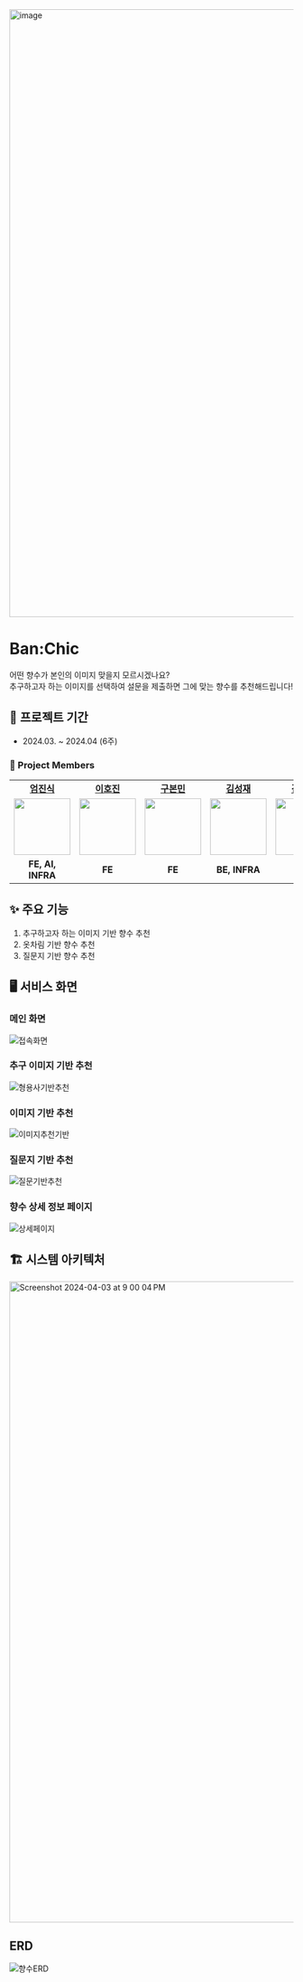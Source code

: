 <img width="1076" alt="image" src="https://github.com/NavyHubb/codetree-TILs/assets/101810007/e4de04e1-35ae-4b64-ac46-20e8e9a79b8c">

# Ban:Chic
어떤 향수가 본인의 이미지 맞을지 모르시겠나요?  
추구하고자 하는 이미지를 선택하여 설문을 제출하면 그에 맞는 향수를 추천해드립니다!

## 📆 프로젝트 기간
- 2024.03. ~ 2024.04 (6주)

###  🐾 Project Members

<table>
   <tr>
    <td align="center"><b><a href="https://github.com/myungae">엄진식</a></b></td>
    <td align="center"><b><a href="https://github.com/HJ-dp">이호진</a></b></td>
    <td align="center"><b><a href="https://github.com/bonkri9">구본민</a></b></td>
    <td align="center"><b><a href="https://github.com/NavyHubb">김성재</a></b></td>
    <td align="center"><b><a href="https://github.com/HyunEnn">김현준</a></b></td>
    <td align="center"><b><a href="https://github.com/b9s2w6">백성욱</a></b></td>
  </tr>
  <tr>
     <td align="center"><a href="https://github.com/llama-ste"><img src="https://avatars.githubusercontent.com/u/78721036?v=4" width="100px" /></a></td>
    <td align="center"><a href="https://github.com/AlgoRoots"><img src="https://avatars.githubusercontent.com/u/117727017?v=4" width="100px" /></a></td>
    <td align="center"><a href="https://github.com/limjae"><img src="https://avatars.githubusercontent.com/u/139411343?v=4" width="100px" /></a></td>
    <td align="center"><a href="https://github.com/catalinakim"><img src="https://avatars.githubusercontent.com/u/101810007?v=4" width="100px" /></a></td>
    <td align="center"><a href="https://github.com/Juri-Lee"><img src="https://avatars.githubusercontent.com/u/87894432?v=4" width="100px" /></a></td>
    <td align="center"><a href="https://github.com/Juri-Lee"><img src="https://avatars.githubusercontent.com/u/48309725?v=4" width="100px" /></a></td>
  </tr>
  <tr>
    <td align="center"><b>FE, AI, INFRA</b></td>
    <td align="center"><b>FE</b></b></td>
    <td align="center"><b>FE</b></td>
    <td align="center"><b>BE, INFRA</b></td>
    <td align="center"><b>BE</b></td>
    <td align="center"><b>BE, INFRA</b></td>
  </tr>
</table>

## ✨️️ 주요 기능
1. 추구하고자 하는 이미지 기반 향수 추천
2. 옷차림 기반 향수 추천
3. 질문지 기반 향수 추천

## 🖥️ 서비스 화면
### 메인 화면
![접속화면](https://github.com/NavyHubb/codetree-TILs/assets/101810007/613c9586-d525-424b-8448-bcd0bf442e71)

### 추구 이미지 기반 추천
![형용사기반추천](https://github.com/NavyHubb/codetree-TILs/assets/101810007/98803239-fef6-4ed0-98fe-abbae532883a)

### 이미지 기반 추천
![이미지추천기반](https://github.com/NavyHubb/codetree-TILs/assets/101810007/a0ae086b-7d01-4507-a36f-7a36a86e18e1)

### 질문지 기반 추천
![질문기반추천](https://github.com/NavyHubb/codetree-TILs/assets/101810007/0a1bc60a-46fc-4d47-88e9-336a6fc8cc86)

### 향수 상세 정보 페이지
![상세페이지](https://github.com/NavyHubb/codetree-TILs/assets/101810007/63ef5b70-ec50-49a4-bd2e-ce274427d670)

## 🏗 시스템 아키텍처
<img width="1135" alt="Screenshot 2024-04-03 at 9 00 04 PM" src="https://github.com/NavyHubb/codetree-TILs/assets/101810007/54892690-650f-44f5-bb19-ba7f266998b2">

## ERD
![향수ERD](https://github.com/NavyHubb/codetree-TILs/assets/101810007/7591af05-262d-44ab-8a04-20d77d6d9a12)
